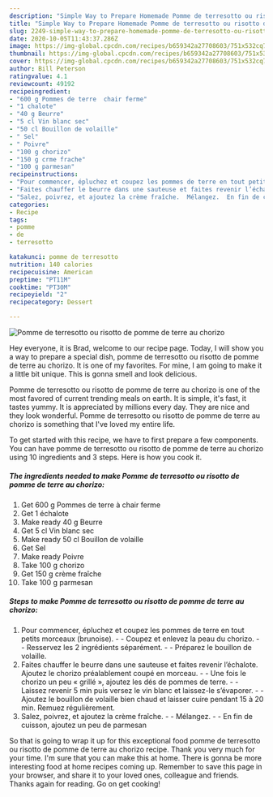 ```yaml
---
description: "Simple Way to Prepare Homemade Pomme de terresotto ou risotto de pomme de terre au chorizo"
title: "Simple Way to Prepare Homemade Pomme de terresotto ou risotto de pomme de terre au chorizo"
slug: 2249-simple-way-to-prepare-homemade-pomme-de-terresotto-ou-risotto-de-pomme-de-terre-au-chorizo
date: 2020-10-05T11:43:37.286Z
image: https://img-global.cpcdn.com/recipes/b659342a27708603/751x532cq70/pomme-de-terresotto-ou-risotto-de-pomme-de-terre-au-chorizo-photo-principale-de-la-recette.jpg
thumbnail: https://img-global.cpcdn.com/recipes/b659342a27708603/751x532cq70/pomme-de-terresotto-ou-risotto-de-pomme-de-terre-au-chorizo-photo-principale-de-la-recette.jpg
cover: https://img-global.cpcdn.com/recipes/b659342a27708603/751x532cq70/pomme-de-terresotto-ou-risotto-de-pomme-de-terre-au-chorizo-photo-principale-de-la-recette.jpg
author: Bill Peterson
ratingvalue: 4.1
reviewcount: 49192
recipeingredient:
- "600 g Pommes de terre  chair ferme"
- "1 chalote"
- "40 g Beurre"
- "5 cl Vin blanc sec"
- "50 cl Bouillon de volaille"
- " Sel"
- " Poivre"
- "100 g chorizo"
- "150 g crme frache"
- "100 g parmesan"
recipeinstructions:
- "Pour commencer, épluchez et coupez les pommes de terre en tout petits morceaux (brunoise).  Coupez et enlevez la peau du chorizo.  Resservez les 2 ingrédients séparément.  Préparez le bouillon de volaille."
- "Faites chauffer le beurre dans une sauteuse et faites revenir l’échalote. Ajoutez le chorizo préalablement coupé en morceau.  Une fois le chorizo un peu « grillé », ajoutez les dés de pommes de terre.  Laissez revenir 5 min puis versez le vin blanc et laissez-le s’évaporer.  Ajoutez le bouillon de volaille bien chaud et laisser cuire pendant 15 à 20 min. Remuez régulièrement."
- "Salez, poivrez, et ajoutez la crème fraîche.  Mélangez.  En fin de cuisson, ajoutez un peu de parmesan"
categories:
- Recipe
tags:
- pomme
- de
- terresotto

katakunci: pomme de terresotto 
nutrition: 140 calories
recipecuisine: American
preptime: "PT11M"
cooktime: "PT30M"
recipeyield: "2"
recipecategory: Dessert

---
```



![Pomme de terresotto ou risotto de pomme de terre au chorizo](https://img-global.cpcdn.com/recipes/b659342a27708603/751x532cq70/pomme-de-terresotto-ou-risotto-de-pomme-de-terre-au-chorizo-photo-principale-de-la-recette.jpg)

Hey everyone, it is Brad, welcome to our recipe page. Today, I will show you a way to prepare a special dish, pomme de terresotto ou risotto de pomme de terre au chorizo. It is one of my favorites. For mine, I am going to make it a little bit unique. This is gonna smell and look delicious.

Pomme de terresotto ou risotto de pomme de terre au chorizo is one of the most favored of current trending meals on earth. It is simple, it's fast, it tastes yummy. It is appreciated by millions every day. They are nice and they look wonderful. Pomme de terresotto ou risotto de pomme de terre au chorizo is something that I've loved my entire life.




To get started with this recipe, we have to first prepare a few components. You can have pomme de terresotto ou risotto de pomme de terre au chorizo using 10 ingredients and 3 steps. Here is how you cook it.

<!--inarticleads1-->

##### The ingredients needed to make Pomme de terresotto ou risotto de pomme de terre au chorizo:

1. Get 600 g Pommes de terre à chair ferme
1. Get 1 échalote
1. Make ready 40 g Beurre
1. Get 5 cl Vin blanc sec
1. Make ready 50 cl Bouillon de volaille
1. Get  Sel
1. Make ready  Poivre
1. Take 100 g chorizo
1. Get 150 g crème fraîche
1. Take 100 g parmesan




<!--inarticleads2-->

##### Steps to make Pomme de terresotto ou risotto de pomme de terre au chorizo:

1. Pour commencer, épluchez et coupez les pommes de terre en tout petits morceaux (brunoise). -  - Coupez et enlevez la peau du chorizo. -  - Resservez les 2 ingrédients séparément. -  - Préparez le bouillon de volaille.
1. Faites chauffer le beurre dans une sauteuse et faites revenir l’échalote. Ajoutez le chorizo préalablement coupé en morceau. -  - Une fois le chorizo un peu « grillé », ajoutez les dés de pommes de terre. -  - Laissez revenir 5 min puis versez le vin blanc et laissez-le s’évaporer. -  - Ajoutez le bouillon de volaille bien chaud et laisser cuire pendant 15 à 20 min. Remuez régulièrement.
1. Salez, poivrez, et ajoutez la crème fraîche. -  - Mélangez. -  - En fin de cuisson, ajoutez un peu de parmesan




So that is going to wrap it up for this exceptional food pomme de terresotto ou risotto de pomme de terre au chorizo recipe. Thank you very much for your time. I'm sure that you can make this at home. There is gonna be more interesting food at home recipes coming up. Remember to save this page in your browser, and share it to your loved ones, colleague and friends. Thanks again for reading. Go on get cooking!
